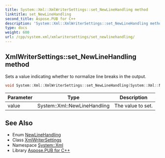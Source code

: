 ```yaml
---
title: System::Xml::XmlWriterSettings::set_NewLineHandling method
linktitle: set_NewLineHandling
second_title: Aspose.PUB for C++
description: 'System::Xml::XmlWriterSettings::set_NewLineHandling method. Sets a value indicating whether to normalize line breaks in the output in C++.'
type: docs
weight: 600
url: /cpp/system.xml/xmlwritersettings/set_newlinehandling/
---
```

## XmlWriterSettings::set_NewLineHandling method


Sets a value indicating whether to normalize line breaks in the output.

```cpp
void System::Xml::XmlWriterSettings::set_NewLineHandling(System::Xml::NewLineHandling value)
```


| Parameter | Type | Description |
| --- | --- | --- |
| value | System::Xml::NewLineHandling | The value to set. |

## See Also

* Enum [NewLineHandling](../../newlinehandling/)
* Class [XmlWriterSettings](../)
* Namespace [System::Xml](../../)
* Library [Aspose.PUB for C++](../../../)
